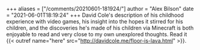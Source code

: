 +++
aliases = ["/comments/20210601-181924/"]
author = "Alex Bilson"
date = "2021-06-01T18:19:24"
+++
David Cole's description of his childhood experience with video games, his insight into the hopes it stirred for his children, and the discoveries he's made of his children via Minecraft is both enjoyable to read and very close to my own unexplored thoughts. Read it {{< outref name="here" src="http://davidcole.me/floor-is-lava.html" >}}.

